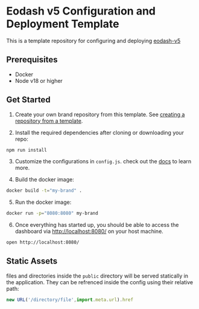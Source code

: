 # Eodash v5 Configuration and Deployment Template
This is a template repository for configuring and deploying [eodash-v5](https://github.com/EOX-A/eodash-v5)

## Prerequisites
* Docker
* Node v18 or higher

## Get Started
1. Create your own brand repository from this template. See [creating a repository from a template](https://docs.github.com/en/repositories/creating-and-managing-repositories/creating-a-repository-from-a-template).

2. Install the required dependencies after cloning or downloading your repo:
```bash
npm run install
```

3. Customize the configurations in `config.js`. check out the [docs](https://github.com/EOX-A/eodash-v5/blob/remodel/docs/interfaces/EodashConfig.md) to learn more.

4. Build the docker image:
```bash
docker build -t="my-brand" .
```

5. Run the docker image:
```bash
docker run -p="8080:8080" my-brand
```
6. Once everything has started up, you should be able to access the dashboard via [http://localhost:8080/](http://localhost:8080/) on your host machine.
```bash
open http://localhost:8080/
```

## Static Assets
files and directories inside the `public` directory will be served statically in the application. They can be refrenced inside the config using their relative path:
```js
new URL('/directory/file',import.meta.url).href
``` 
